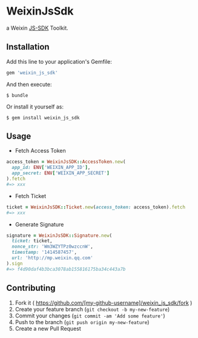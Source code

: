 # WeixinJsSdk

a Weixin [JS-SDK](http://mp.weixin.qq.com/wiki/7/aaa137b55fb2e0456bf8dd9148dd613f.html) Toolkit.

## Installation

Add this line to your application's Gemfile:

```ruby
gem 'weixin_js_sdk'
```

And then execute:

    $ bundle

Or install it yourself as:

    $ gem install weixin_js_sdk

## Usage

* Fetch Access Token

```ruby
access_token = WeixinJsSDK::AccessToken.new(
  app_id: ENV['WEIXIN_APP_ID'],
  app_secret: ENV['WEIXIN_APP_SECRET']
).fetch
#=> xxx
```

* Fetch Ticket

```ruby
ticket = WeixinJsSDK::Ticket.new(access_token: access_token).fetch
#=> xxx
```

* Generate Signature

```ruby
signature = WeixinJsSDK::Signature.new(
  ticket: ticket,
  nonce_str: 'Wm3WZYTPz0wzccnW',
  timestamp: '1414587457',
  url: 'http://mp.weixin.qq.com'
).sign
#=> f4d90daf4b3bca3078ab155816175ba34c443a7b
```

## Contributing

1. Fork it ( https://github.com/[my-github-username]/weixin_js_sdk/fork )
2. Create your feature branch (`git checkout -b my-new-feature`)
3. Commit your changes (`git commit -am 'Add some feature'`)
4. Push to the branch (`git push origin my-new-feature`)
5. Create a new Pull Request
